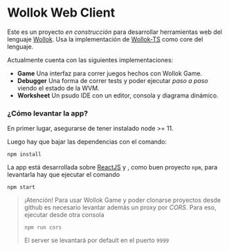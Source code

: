 # Wollok Web Client

Este es un proyecto _en construcción_ para desarrollar herramientas web del lenguaje [Wollok](https://www.wollok.org/). Usa la implementación de [Wollok-TS](https://github.com/uqbar-project/wollok-ts) como core del lenguaje.

Actualmente cuenta con las siguientes implementaciones:

- **Game** Una interfaz para correr juegos hechos con Wollok Game.
- **Debugger** Una forma de correr tests y poder ejecutar _paso a paso_ viendo el estado de la WVM.
- **Worksheet** Un psudo IDE con un editor, consola y diagrama dinámico.

### ¿Cómo levantar la app?

En primer lugar, asegurarse de tener instalado node >= 11.

Luego hay que bajar las dependencias con el comando:

```
npm install
```

La app está desarrollada sobre [ReactJS](https://reactjs.org/) y , como buen proyecto `npm`, para levantarla hay que ejecutar el comando

```
npm start
```

> ¡Atención! Para usar Wollok Game y poder clonarse proyectos desde github es necesario levantar además un proxy por _CORS_.
> Para eso, ejecutar desde otra consola
>
> ```
> npm run cors
> ```
>
> El server se levantará por default en el puerto `9999`
